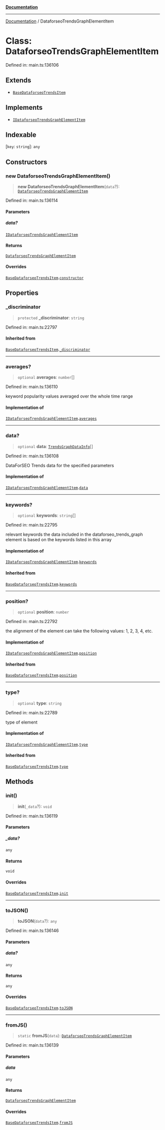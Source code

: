 [**Documentation**](../README.md)

***

[Documentation](../README.md) / DataforseoTrendsGraphElementItem

# Class: DataforseoTrendsGraphElementItem

Defined in: main.ts:136106

## Extends

- [`BaseDataforseoTrendsItem`](BaseDataforseoTrendsItem.md)

## Implements

- [`IDataforseoTrendsGraphElementItem`](../interfaces/IDataforseoTrendsGraphElementItem.md)

## Indexable

\[`key`: `string`\]: `any`

## Constructors

### new DataforseoTrendsGraphElementItem()

> **new DataforseoTrendsGraphElementItem**(`data`?): [`DataforseoTrendsGraphElementItem`](DataforseoTrendsGraphElementItem.md)

Defined in: main.ts:136114

#### Parameters

##### data?

[`IDataforseoTrendsGraphElementItem`](../interfaces/IDataforseoTrendsGraphElementItem.md)

#### Returns

[`DataforseoTrendsGraphElementItem`](DataforseoTrendsGraphElementItem.md)

#### Overrides

[`BaseDataforseoTrendsItem`](BaseDataforseoTrendsItem.md).[`constructor`](BaseDataforseoTrendsItem.md#constructors)

## Properties

### \_discriminator

> `protected` **\_discriminator**: `string`

Defined in: main.ts:22797

#### Inherited from

[`BaseDataforseoTrendsItem`](BaseDataforseoTrendsItem.md).[`_discriminator`](BaseDataforseoTrendsItem.md#_discriminator)

***

### averages?

> `optional` **averages**: `number`[]

Defined in: main.ts:136110

keyword popularity values averaged over the whole time range

#### Implementation of

[`IDataforseoTrendsGraphElementItem`](../interfaces/IDataforseoTrendsGraphElementItem.md).[`averages`](../interfaces/IDataforseoTrendsGraphElementItem.md#averages)

***

### data?

> `optional` **data**: [`TrendsGraphDataInfo`](TrendsGraphDataInfo.md)[]

Defined in: main.ts:136108

DataForSEO Trends data for the specified parameters

#### Implementation of

[`IDataforseoTrendsGraphElementItem`](../interfaces/IDataforseoTrendsGraphElementItem.md).[`data`](../interfaces/IDataforseoTrendsGraphElementItem.md#data)

***

### keywords?

> `optional` **keywords**: `string`[]

Defined in: main.ts:22795

relevant keywords
the data included in the dataforseo_trends_graph element is based on the keywords listed in this array

#### Implementation of

[`IDataforseoTrendsGraphElementItem`](../interfaces/IDataforseoTrendsGraphElementItem.md).[`keywords`](../interfaces/IDataforseoTrendsGraphElementItem.md#keywords)

#### Inherited from

[`BaseDataforseoTrendsItem`](BaseDataforseoTrendsItem.md).[`keywords`](BaseDataforseoTrendsItem.md#keywords)

***

### position?

> `optional` **position**: `number`

Defined in: main.ts:22792

the alignment of the element
can take the following values: 1, 2, 3, 4, etc.

#### Implementation of

[`IDataforseoTrendsGraphElementItem`](../interfaces/IDataforseoTrendsGraphElementItem.md).[`position`](../interfaces/IDataforseoTrendsGraphElementItem.md#position)

#### Inherited from

[`BaseDataforseoTrendsItem`](BaseDataforseoTrendsItem.md).[`position`](BaseDataforseoTrendsItem.md#position)

***

### type?

> `optional` **type**: `string`

Defined in: main.ts:22789

type of element

#### Implementation of

[`IDataforseoTrendsGraphElementItem`](../interfaces/IDataforseoTrendsGraphElementItem.md).[`type`](../interfaces/IDataforseoTrendsGraphElementItem.md#type)

#### Inherited from

[`BaseDataforseoTrendsItem`](BaseDataforseoTrendsItem.md).[`type`](BaseDataforseoTrendsItem.md#type)

## Methods

### init()

> **init**(`_data`?): `void`

Defined in: main.ts:136119

#### Parameters

##### \_data?

`any`

#### Returns

`void`

#### Overrides

[`BaseDataforseoTrendsItem`](BaseDataforseoTrendsItem.md).[`init`](BaseDataforseoTrendsItem.md#init)

***

### toJSON()

> **toJSON**(`data`?): `any`

Defined in: main.ts:136146

#### Parameters

##### data?

`any`

#### Returns

`any`

#### Overrides

[`BaseDataforseoTrendsItem`](BaseDataforseoTrendsItem.md).[`toJSON`](BaseDataforseoTrendsItem.md#tojson)

***

### fromJS()

> `static` **fromJS**(`data`): [`DataforseoTrendsGraphElementItem`](DataforseoTrendsGraphElementItem.md)

Defined in: main.ts:136139

#### Parameters

##### data

`any`

#### Returns

[`DataforseoTrendsGraphElementItem`](DataforseoTrendsGraphElementItem.md)

#### Overrides

[`BaseDataforseoTrendsItem`](BaseDataforseoTrendsItem.md).[`fromJS`](BaseDataforseoTrendsItem.md#fromjs)
